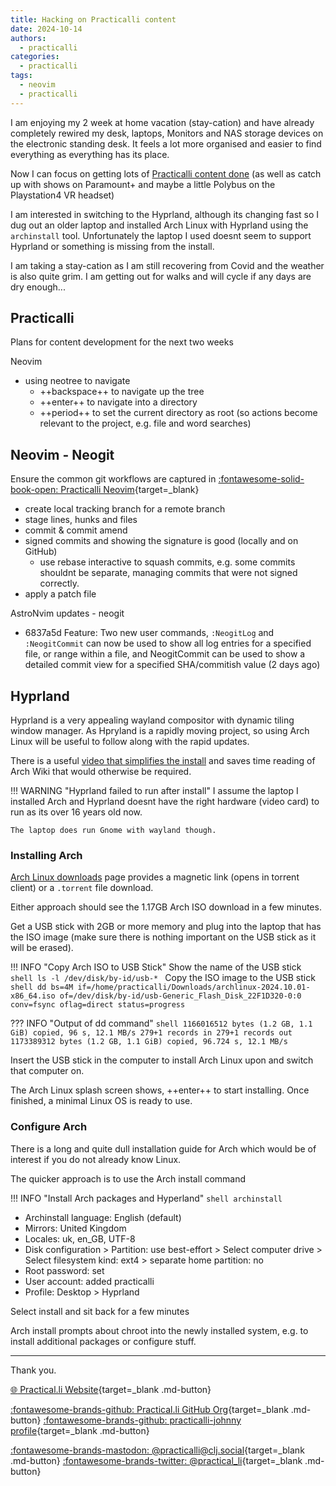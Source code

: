 ```yaml
---
title: Hacking on Practicalli content
date: 2024-10-14
authors:
  - practicalli
categories:
  - practicalli
tags:
  - neovim
  - practicalli
---
```


I am enjoying my 2 week at home vacation (stay-cation) and have already completely rewired my desk, laptops, Monitors and NAS storage devices on the electronic standing desk.  It feels a lot more organised and easier to find everything as everything has its place.

Now I can focus on getting lots of [Practicalli content done](#practicalli) (as well as catch up with shows on Paramount+ and maybe a little Polybus on the Playstation4 VR headset)

I am interested in switching to the Hyprland, although its changing fast so I dug out an older laptop and installed Arch Linux with Hyprland using the `archinstall` tool.  Unfortunately the laptop I used doesnt seem to support Hyprland or something is missing from the install.

I am taking a stay-cation as I am still recovering from Covid and the weather is also quite grim.  I am getting out for walks and will cycle if any days are dry enough...


<!-- more -->

## Practicalli

Plans for content development for the next two weeks

Neovim
- using neotree to navigate
  - ++backspace++ to navigate up the tree
  - ++enter++ to navigate into a directory
  - ++period++ to set the current directory as root (so actions become relevant to the project, e.g. file and word searches)



## Neovim - Neogit

Ensure the common git workflows are captured in [:fontawesome-solid-book-open: Practicalli Neovim](https://practical.li/neovim){target=_blank}

- create local tracking branch for a remote branch
- stage lines, hunks and files
- commit & commit amend
- signed commits and showing the signature is good (locally and on GitHub)
  - use rebase interactive to squash commits, e.g. some commits shouldnt be separate, managing commits that were not signed correctly.
- apply a patch file


AstroNvim updates - neogit

- 6837a5d Feature: Two new user commands, `:NeogitLog` and `:NeogitCommit` can now be used to show all log entries for a specified file, or range within a file, and NeogitCommit can be used to show a detailed commit view for a specified SHA/commitish value (2 days ago)


## Hyprland

Hyprland is a very appealing wayland compositor with dynamic tiling window manager. As Hpryland is a rapidly moving project, so using Arch Linux will be useful to follow along with the rapid updates.

There is a useful [video that simplifies the install](https://www.youtube.com/watch?v=otwnzco0HmM) and saves time reading of Arch Wiki that would otherwise be required.

!!! WARNING "Hyprland failed to run after install"
    I assume the laptop I installed Arch and Hyprland doesnt have the right hardware (video card) to run as its over 16 years old now.

    The laptop does run Gnome with wayland though.


### Installing Arch

[Arch Linux downloads](https://archlinux.org/download/) page provides a magnetic link (opens in torrent client) or a `.torrent` file download.

Either approach should see the 1.17GB Arch ISO download in a few minutes.

Get a USB stick with 2GB or more memory and plug into the laptop that has the ISO image (make sure there is nothing important on the USB stick as it will be erased).

!!! INFO "Copy Arch ISO to USB Stick"
    Show the name of the USB stick
    ```shell
    ls -l /dev/disk/by-id/usb-*
    ```
    Copy the ISO image to the USB stick
    ```shell
    dd bs=4M if=/home/practicalli/Downloads/archlinux-2024.10.01-x86_64.iso of=/dev/disk/by-id/usb-Generic_Flash_Disk_22F1D320-0:0 conv=fsync oflag=direct status=progress
    ```

??? INFO "Output of dd command"
    ```shell
    1166016512 bytes (1.2 GB, 1.1 GiB) copied, 96 s, 12.1 MB/s
    279+1 records in
    279+1 records out
    1173389312 bytes (1.2 GB, 1.1 GiB) copied, 96.724 s, 12.1 MB/s
    ```

Insert the USB stick in the computer to install Arch Linux upon and switch that computer on.

The Arch Linux splash screen shows, ++enter++ to start installing.  Once finished, a minimal Linux OS is ready to use.


### Configure Arch

There is a long and quite dull installation guide for Arch which would be of interest if you do not already know Linux.

The quicker approach is to use the Arch install command

!!! INFO "Install Arch packages and Hyperland"
    ```shell
    archinstall
    ```

- Archinstall language: English (default)
- Mirrors: United Kingdom
- Locales: uk, en_GB, UTF-8
- Disk configuration > Partition: use best-effort > Select computer drive > Select filesystem kind: ext4 > separate home partition: no
- Root password: set
- User account: added practicalli
- Profile: Desktop > Hyprland


Select install and sit back for a few minutes

Arch install prompts about chroot into the newly installed system, e.g. to install additional packages or configure stuff.




---
Thank you.

[:globe_with_meridians: Practical.li Website](https://practical.li){target=_blank .md-button}

[:fontawesome-brands-github: Practical.li GitHub Org](https://github.com/practicalli){target=_blank .md-button}
[:fontawesome-brands-github: practicalli-johnny profile](https://github.com/practicalli-johnny){target=_blank .md-button}

[:fontawesome-brands-mastodon: @practicalli@clj.social](https://clj.social/@practicalli){target=_blank .md-button}
[:fontawesome-brands-twitter: @practical_li](https://twitter.com/practcial_li){target=_blank .md-button}
